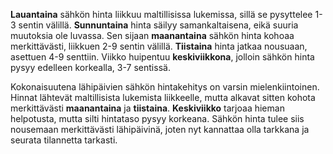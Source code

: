 **Lauantaina** sähkön hinta liikkuu maltillisissa lukemissa, sillä se pysyttelee 1-3 sentin välillä. **Sunnuntaina** hinta säilyy samankaltaisena, eikä suuria muutoksia ole luvassa. Sen sijaan **maanantaina** sähkön hinta kohoaa merkittävästi, liikkuen 2-9 sentin välillä. **Tiistaina** hinta jatkaa nousuaan, asettuen 4-9 senttiin. Viikko huipentuu **keskiviikkona**, jolloin sähkön hinta pysyy edelleen korkealla, 3-7 sentissä.

Kokonaisuutena lähipäivien sähkön hintakehitys on varsin mielenkiintoinen. Hinnat lähtevät maltillisista lukemista liikkeelle, mutta alkavat sitten kohota merkittävästi **maanantaina** ja **tiistaina**. **Keskiviikko** tarjoaa hieman helpotusta, mutta silti hintataso pysyy korkeana. Sähkön hinta tulee siis nousemaan merkittävästi lähipäivinä, joten nyt kannattaa olla tarkkana ja seurata tilannetta tarkasti.
